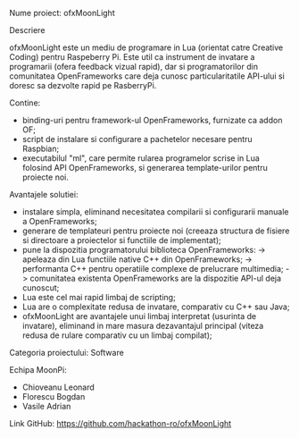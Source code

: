 Nume proiect: ofxMoonLight 

Descriere

ofxMoonLight este un mediu de programare in Lua (orientat catre Creative Coding) pentru Raspeberry Pi. 
Este util ca instrument de invatare a programarii (ofera feedback vizual rapid), dar si programatorilor din comunitatea OpenFrameworks care deja cunosc particularitatile
API-ului si doresc sa dezvolte rapid pe RasberryPi.

Contine: 
- binding-uri pentru framework-ul OpenFrameworks, furnizate ca addon OF;
- script de instalare si configurare a pachetelor necesare pentru Raspbian;
- executabilul "ml", care permite rularea programelor scrise in Lua folosind API OpenFrameworks, si generarea template-urilor pentru proiecte noi.

Avantajele solutiei:
- instalare simpla, eliminand necesitatea compilarii si configurarii manuale a OpenFrameworks;
- generare de templateuri pentru proiecte noi (creeaza structura de fisiere si directoare a proiectelor si functiile de implementat);
- pune la dispozitia programatorului biblioteca OpenFrameworks:
	-> apeleaza din Lua functiile native C++ din OpenFrameworks;
	-> performanta C++ pentru operatiile complexe de prelucrare multimedia;
	-> comunitatea existenta OpenFrameworks are la dispozitie API-ul deja cunoscut;
- Lua este cel mai rapid limbaj de scripting;
- Lua are o complexitate redusa de invatare, comparativ cu C++ sau Java;
- ofxMoonLight are avantajele unui limbaj interpretat (usurinta de invatare), eliminand in mare masura dezavantajul principal (viteza redusa de rulare comparativ cu un limbaj compilat);

Categoria proiectului: Software 

Echipa MoonPi: 
- Chioveanu Leonard
- Florescu Bogdan
- Vasile Adrian 

Link GitHub: https://github.com/hackathon-ro/ofxMoonLight
